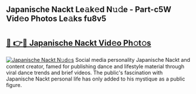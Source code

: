 ## Japanische Nackt Le𝚊k𝚎d N𝚞𝚍e - Part-c5W Vid𝚎o Photos Le𝚊ks fu8v5

# <h2><a href="http://fbauea.evod.top/?m=Japanische+Nackt">🔗 👉🔴 Japanische Nackt Vid𝚎o Ph𝚘t𝚘s</a></h2>

[![Japanische Nackt N𝚞d𝚎s](https://i.imgur.com/8V9OHl7.gif)](http://fbauea.evod.top/?m=Japanische+Nackt)
Social media personality Japanische Nackt and content creator, famed for publishing dance and lifestyle material through viral dance trends and brief videos. The public's fascination with Japanische Nackt personal life has only added to his mystique as a public figure. 

